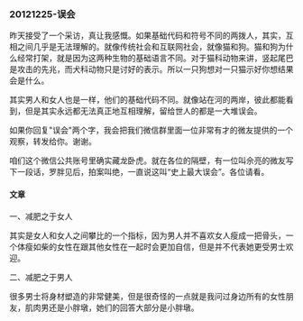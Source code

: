 ### 20121225-误会

昨天接受了一个采访，真让我感慨。如果基础代码和符号不同的两拨人，其实，互相之间几乎是无法理解的。就像传统社会和互联网社会，就像猫和狗。猫和狗为什么经常打架，就是因为这两种生物的基础语言不同。对于猫科动物来讲，竖起尾巴是攻击的先兆，而犬科动物只是讨好的表示。所以一只狗想对一只猫示好你想结果会是什么。

其实男人和女人也是一样，他们的基础代码不同。就像站在河的两岸，彼此都能看到，但是其实永远都无法真正地互相理解，留给世人的都是一大堆误会。

如果你回复"误会"两个字，我会把我们微信群里面一位非常有才的微友提供的一个观察，转发给你。谢谢。

咱们这个微信公共账号里确实藏龙卧虎。就在各位的隔壁，有一位叫佘亮的微友写下一段话，罗胖见后，拍案叫绝，一直说这叫“史上最大误会”。各位请看。

#### 文章

一、减肥之于女人

其实是女人和女人之间攀比的一个指标，因为男人并不喜欢女人瘦成一把骨头，一个体瘦如柴的女性在跟其他女性在一起时会更加自信，但是并不代表她更受男士欢迎。

二、减肥之于男人

很多男士将身材塑造的非常健美，但是很奇怪的一点就是我问过身边所有的女性朋友，肌肉男还是小胖墩，她们的回答大部分是小胖墩。

